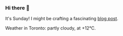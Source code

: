 ### Hi there :wave:

It's Sunday! I might be crafting a fascinating [blog post](https://www.benjaminwuethrich.dev).

Weather in Toronto: partly cloudy, at +12°C.
